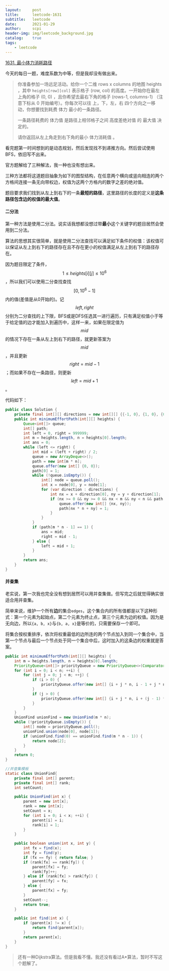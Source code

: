 ```yaml
---
layout:     post
title:      leetcode-1631
subtitle:   leetcode
date:       2021-01-29
author:     scpi
header-img: img/leetcode_background.jpg
catalog:    true
tags:
    - leetcode
---
```




[1631. 最小体力消耗路径](https://leetcode-cn.com/problems/path-with-minimum-effort/)

今天的每日一题，难度系数为中等，但是我却没有做出来。

> 你准备参加一场远足活动。给你一个二维 rows x columns 的地图 heights ，其中 `heights[row][col]` 表示格子 (row, col) 的高度。一开始你在最左上角的格子 (0, 0) ，且你希望去最右下角的格子 (rows-1, columns-1) （注意下标从 0 开始编号）。你每次可以往 上，下，左，右 四个方向之一移动，你想要找到耗费 体力 最小的一条路径。
>
> 一条路径耗费的 体力值 是路径上相邻格子之间 高度差绝对值 的 最大值 决定的。
>
> 请你返回从左上角走到右下角的最小 体力消耗值 。
>

看完题第一时间想到的是动态规划，然后发现找不到递推方向。然后尝试使用BFS，依旧写不出来。

官方题解给了三种解法，我一种也没有想出来。

三种方法都将这道题目抽象为如下的图型结构，在任意两个横向或竖向相连的两个方格间连接一条无向带权边，权值为这两个方格内的数字之差的绝对值。

题目要求我们找到从左上到右下的一条**最短的路径**，这里路径的长度的定义是**这条路径包含边的权值的最大值**。

#### 二分法

第一种方法是使用二分法。说实话我想都没想过带**最小**这个关键字的题目居然会使用到二分法。

算法的思想其实很简单，就是使用二分法查找可以满足如下条件的权值：该权值可以保证从左上到右下的路径存在且不存在更小的权值满足从左上到右下的路径存在。

因为题目限定了条件，$$1 \leqslant heights[i][j] \leqslant 10^6$$，所以我们可以使用二分查找查找$$[0, 10^6 - 1]$$内的值(差值是从0开始的)。记$$left, right$$分别为二分查找的上下限，BFS或是DFS任选其一进行遍历，只有满足权值小于等于给定值的边才能加入到遍历中，这样一来，如果在限定值为$$mid$$的情况下存在一条从左上到右下的路径，就更新答案为$$mid$$，并且更新$$right = mid - 1$$；而如果不存在一条路径，则更新 $$left=mid+1$$。

代码如下：

```java
public class Solution {
    private final int[][] directions = new int[][] {{-1, 0}, {1, 0}, {0, -1}, {0, 1}};
    public int minimumEffortPath(int[][] heights) {
        Queue<int[]> queue;
        int[] path;
        int left = 0, right = 999999;
        int m = heights.length, n = heights[0].length;
        int ans = 0;
        while (left <= right) {
            int mid = (left + right) / 2;
            queue = new ArrayDeque<>();
            path = new int[m * n];
            queue.offer(new int[] {0, 0});
            path[0] = 1;
            while (!queue.isEmpty()) {
                int[] node = queue.poll();
                int x = node[0], y = node[1];
                for (var direction : directions) {
                    int nx = x + direction[0], ny = y + direction[1];
                    if (nx >= 0 && ny >= 0 && nx < m && ny < n && path[nx * n + ny] == 0 && Math.abs(heights[nx][ny] - heights[x][y]) <= mid) {
                        queue.offer(new int[] {nx, ny});
                        path[nx * n + ny] = 1;
                    }
                }
            }
            if (path[m * n - 1] == 1) {
                ans = mid;
                right = mid - 1;
            } else {
                left = mid + 1;
            }
        }
        return ans;
    }
}
```

#### 并查集

老实说，第一次我也完全没有想到居然可以用并查集做。但写完之后就觉得确实很适合用并查集。

简单来说，维护一个所有**边**的集合`edges`，这个集合内的所有值都是以下这种形式：第一个元素为起始点，第二个元素为终止点，第三个元素为边的权值。因为是无向边，所以`{a, b, x}`与`{b, a, x}`是等价的，只需要保存一个即可。

将集合按权重排序，依次将权重最低的边所连的两个节点加入到同一个集合中，当第一个节点与最后一个节点处于同一个集合中后，这时加入的这条边的权重就是答案。

```java
public int minimumEffortPath(int[][] heights) {
    int m = heights.length, n = heights[0].length;
    PriorityQueue<int[]> priorityQueue = new PriorityQueue<>(Comparator.comparingInt(ints -> ints[2]));
    for (int i = 0; i < n; ++i) {
        for (int j = 0; j < m; ++j) {
            if (i > 0) {
                priorityQueue.offer(new int[] {i + j * n, i - 1 + j * n, Math.abs(heights[j][i] - heights[j][i - 1])});
            }
            if (j > 0) {
                priorityQueue.offer(new int[] {i + j * n, i + (j - 1) * n, Math.abs(heights[j][i] - heights[j - 1][i])});
            }
        }
    }
    UnionFind unionFind = new UnionFind(m * n);
    while (!priorityQueue.isEmpty()) {
        int[] node = priorityQueue.poll();
        unionFind.union(node[0], node[1]);
        if (unionFind.find(0) == unionFind.find(m * n - 1)) {
            return node[2];
        }
    }
    return 0;
}

//并查集模板
static class UnionFind{
    private final int[] parent;
    private final int[] rank;
    int setCount;

    public UnionFind(int x) {
        parent = new int[x];
        rank = new int[x];
        setCount = x;
        for (int i = 0; i < x; ++i) {
            parent[i] = i;
            rank[i] = 1;
        }
    }

    public boolean union(int x, int y) {
        int fx = find(x);
        int fy = find(y);
        if (fx == fy) { return false; }
        if (rank[fx] == rank[fy]) {
            parent[fx] = fy;
            rank[fy]++;
        } else if (rank[fx] > rank[fy]) {
            parent[fy] = fx;
        } else {
            parent[fx] = fy;
        }
        setCount--;
        return true;
    }

    public int find(int x) {
        if (parent[x] != x) {
            return find(parent[x]);
        }
        return parent[x];
    }
}


```

> 还有一种Dijkstra算法。但是我看不懂。我还没有看过A*算法，暂时不写这个题解了。